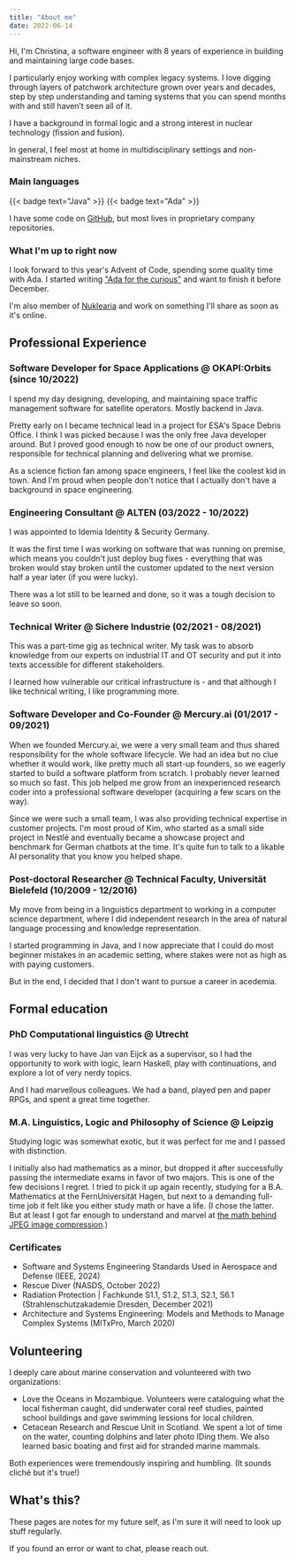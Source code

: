 ```yaml
---
title: "About me"
date: 2022-06-14
---
```


Hi, I'm Christina, a software engineer with 8 years of experience in building and maintaining large code bases.

I particularly enjoy working with complex legacy systems.
I love digging through layers of patchwork architecture grown over years and decades, step by step understanding and taming systems that you can spend months with and still haven’t seen all of it.

I have a background in formal logic and a strong interest in nuclear technology (fission and fusion).

In general, I feel most at home in multidisciplinary settings and non-mainstream niches.

### Main languages

{{< badge text="Java" >}}
{{< badge text="Ada" >}}

I have some code on [GitHub](https://github.com/cunger/), but most lives in proprietary company repositories.

### What I'm up to right now

I look forward to this year's Advent of Code, spending some quality time with Ada. I started writing ["Ada for the curious"](../booklets/ada-for-the-curious/) and want to finish it before December.

I'm also member of [Nuklearia](https://nuklearia.de/) and work on something I'll share as soon as it's online.

## Professional Experience

### Software Developer for Space Applications @ OKAPI:Orbits (since 10/2022)

I spend my day designing, developing, and maintaining space traffic management software for satellite operators. 
Mostly backend in Java.

Pretty early on I became technical lead in a project for ESA's Space Debris Office. I think I was picked because I was the only free Java developer around. But I proved good enough to now be one of our product owners, responsible for technical planning and delivering what we promise.

As a science fiction fan among space engineers, I feel like the coolest kid in town.
And I'm proud when people don't notice that I actually don't have a background in space engineering.

### Engineering Consultant @ ALTEN (03/2022 - 10/2022)

I was appointed to Idemia Identity & Security Germany.

It was the first time I was working on software that was running on premise, which means you couldn't just deploy bug fixes - everything that was broken would stay broken until the customer updated to the next version half a year later (if you were lucky).

There was a lot still to be learned and done, so it was a tough decision to leave so soon.

### Technical Writer @ Sichere Industrie (02/2021 - 08/2021)

This was a part-time gig as technical writer. My task was to absorb knowledge from our experts on industrial IT and OT security and put it into texts accessible for different stakeholders. 

I learned how vulnerable our critical infrastructure is - and that although I like technical writing, I like programming more.

### Software Developer and Co-Founder @ Mercury.ai (01/2017 - 09/2021)

When we founded Mercury.ai, we were a very small team and thus shared responsibility for the whole software lifecycle. We had an idea but no clue whether it would work, like pretty much all start-up founders, so we eagerly started to build a software platform from scratch. I probably never learned so much so fast. This job helped me grow from an inexperienced research coder into a professional software developer (acquiring a few scars on the way).

Since we were such a small team, I was also providing technical expertise in customer projects. I'm most proud of Kim, who started as a small side project in Nestlé and eventually became a showcase project and benchmark for German chatbots at the time. It's quite fun to talk to a likable AI personality that you know you helped shape.

### Post-doctoral Researcher @ Technical Faculty, Universität Bielefeld (10/2009 - 12/2016)

My move from being in a linguistics department to working in a computer science department, where I did independent research in the area of natural language processing and knowledge representation.

I started programming in Java, and I now appreciate that I could do most beginner mistakes in an academic setting, where stakes were not as high as with paying customers.

But in the end, I decided that I don't want to pursue a career in acedemia.

## Formal education

### PhD Computational linguistics @ Utrecht

I was very lucky to have Jan van Eijck as a supervisor, so I had the opportunity to work with logic, learn Haskell, play with continuations, and explore a lot of very nerdy topics.

And I had marvellous colleagues. We had a band, played pen and paper RPGs, and spent a great time together.

### M.A. Linguistics, Logic and Philosophy of Science @ Leipzig

Studying logic was somewhat exotic, but it was perfect for me and I passed with distinction.

I initially also had mathematics as a minor, but dropped it after successfully passing the intermediate exams in favor of two majors. This is one of the few decisions I regret. 
I tried to pick it up again recently, studying for a B.A. Mathematics at the FernUniversität Hagen, but next to a demanding full-time job it felt like you either study math or have a life.
(I chose the latter. But at least I got far enough to understand and marvel at [the math behind JPEG image compression](../notes/math/dct).)

### Certificates

* Software and Systems Engineering Standards Used in Aerospace and Defense (IEEE, 2024)
* Rescue Diver (NASDS, October 2022)
* Radiation Protection | Fachkunde S1.1, S1.2, S1.3, S2.1, S6.1 (Strahlenschutzakademie Dresden, December 2021)
* Architecture and Systems Engineering: Models and Methods to Manage Complex Systems (MITxPro, March 2020)

## Volunteering

I deeply care about marine conservation and volunteered with two organizations:

* Love the Oceans in Mozambique. Volunteers were cataloguing what the local fisherman caught, did underwater coral reef studies, painted school buildings and gave swimming lessions for local children.
* Cetacean Research and Rescue Unit in Scotland. We spent a lot of time on the water, counting dolphins and later photo IDing them. We also learned basic boating and first aid for stranded marine mammals.

Both experiences were tremendously inspiring and humbling. (It sounds cliché but it's true!)

## What's this?

These pages are notes for my future self, as I'm sure it will need to look up stuff regularly.

If you found an error or want to chat, please reach out.
